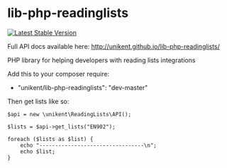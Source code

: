 lib-php-readinglists
====================

[![Latest Stable Version](https://poser.pugx.org/unikent/lib-php-readinglists/v/stable.png)](https://packagist.org/packages/unikent/lib-php-readinglists)

Full API docs available here: http://unikent.github.io/lib-php-readinglists/

PHP library for helping developers with reading lists integrations

Add this to your composer require:
 * "unikent/lib-php-readinglists": "dev-master"

Then get lists like so:
```
$api = new \unikent\ReadingLists\API();

$lists = $api->get_lists("EN902");

foreach ($lists as $list) {
    echo "---------------------------------\n";
    echo $list;
}
```
